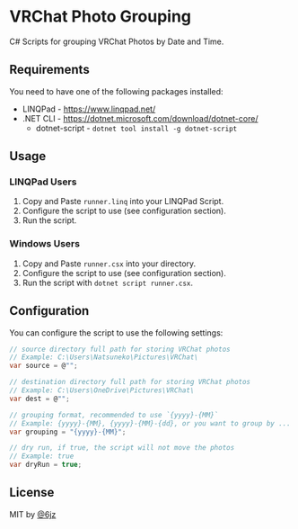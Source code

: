 # VRChat Photo Grouping

C# Scripts for grouping VRChat Photos by Date and Time.

## Requirements

You need to have one of the following packages installed:

- LINQPad - https://www.linqpad.net/
- .NET CLI - https://dotnet.microsoft.com/download/dotnet-core/
  - dotnet-script - `dotnet tool install -g dotnet-script`

## Usage

### LINQPad Users

1. Copy and Paste `runner.linq` into your LINQPad Script.
2. Configure the script to use (see configuration section).
3. Run the script.

### Windows Users

1. Copy and Paste `runner.csx` into your directory.
2. Configure the script to use (see configuration section).
3. Run the script with `dotnet script runner.csx`.

## Configuration

You can configure the script to use the following settings:

```csharp
// source directory full path for storing VRChat photos
// Example: C:\Users\Natsuneko\Pictures\VRChat\
var source = @"";

// destination directory full path for storing VRChat photos
// Example: C:\Users\OneDrive\Pictures\VRChat\
var dest = @"";

// grouping format, recommended to use `{yyyy}-{MM}`
// Example: {yyyy}-{MM}, {yyyy}-{MM}-{dd}, or you want to group by ...
var grouping = "{yyyy}-{MM}";

// dry run, if true, the script will not move the photos
// Example: true
var dryRun = true;
```

## License

MIT by [@6jz](https://twitter.com/6jz)
